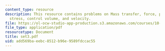 ```yaml
---
content_type: resource
description: This resource contains problems on Mass transfer, force, pressure, shear
  stress, control volume, and velocity.
file: https://ol-ocw-studio-app-production.s3.amazonaws.com/courses/10-52-mechanics-of-fluids-spring-2006/add569baeebc8512b96e9589fdccac55_set3.pdf
file_type: application/pdf
resourcetype: Document
title: set3.pdf
uid: add569ba-eebc-8512-b96e-9589fdccac55
---
```

